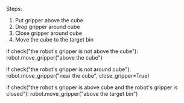 

Steps:
1. Put gripper above the cube
2. Drop gripper around cube
3. Close gripper around cube
4. Move the cube to the target bin

if check("the robot's gripper is not above the cube"):
    robot.move_gripper("above the cube")

if check("the robot's gripper is not around cube"):
    robot.move_gripper("near the cube", close_gripper=True)

if check("the robot's gripper is above cube and the robot's gripper is closed"):
    robot.move_gripper("above the target bin")